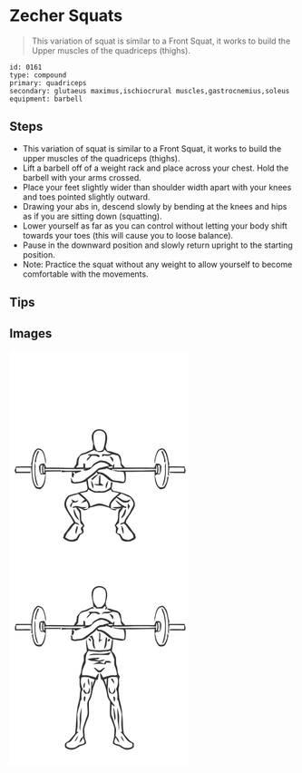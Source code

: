 # Zecher Squats
> This variation of squat is similar to a Front Squat, it works to build the Upper muscles of the quadriceps (thighs).

``` 
id: 0161 
type: compound 
primary: quadriceps 
secondary: glutaeus maximus,ischiocrural muscles,gastrocnemius,soleus 
equipment: barbell 
``` 

## Steps

 - This variation of squat is similar to a Front Squat, it works to build the upper muscles of the quadriceps (thighs).
 - Lift a barbell off of a weight rack and place across your chest. Hold the barbell with your arms crossed.
 - Place your feet slightly wider than shoulder width apart with your knees and toes pointed slightly outward.
 - Drawing your abs in, descend slowly by bending at the knees and hips as if you are sitting down (squatting).
 - Lower yourself as far as you can control without letting your body shift towards your toes (this will cause you to loose balance).
 - Pause in the downward position and slowly return upright to the starting position.
 - Note: Practice the squat without any weight to allow yourself to become comfortable with the movements.

## Tips


## Images

<svg width="316" height="275pt" viewBox="0 0 237 275" xmlns="http://www.w3.org/2000/svg"><g fill="#FFF"><path d="M0 0h237v275H0V0m110.2 109.29c-2.65 4.47-1.07 9.85.59 14.38-.3 2.52-.61 5.04-.87 7.57-4.38 1.43-8.26 4.07-12.77 5.15-3.72.9-5.35 4.66-7.77 7.22-.4 2.23-.68 4.48-.94 6.73-1.3 1.6-2.41 3.36-3.31 5.22-12.21.17-24.39-.72-36.61-.13-.75-1.89-1.61-3.73-2.53-5.54-1.56.2-3.13.28-4.66.65-1.22.73-1.63 2.26-2.43 3.38.46 3.55.4 7.35 2.57 10.4 2.01 0 4.03-.02 6.04-.08-1.08 5.7-1.31 12.35-5.71 16.64-2.47.99-6.45.73-7.61-2.16-2.91-5.42-3.61-11.72-4-17.77-.33-7.97.09-16.2 3.05-23.69.83-2.34 2.55-4.16 4.25-5.92 1.88.75 4.41.7 5.63 2.59 3.25 4.96 3.58 11.05 4.88 16.67.75-4.1-.54-8.22-1.57-12.16-.98-3.36-2.57-7.41-6.48-8.08-2.35-1.35-4.91.45-6.18 2.42-3.42 5.18-3.45 11.6-5.14 17.39.2 1.19.41 2.38.62 3.58-6.89-.09-13.77.18-20.65.1-.65 1.79-1.25 3.6-1.9 5.39.42 1.08.83 2.16 1.25 3.25 6.39-.36 12.78-.03 19.17-.19.33-.3.98-.91 1.3-1.22l-.52-.4c-6.33-.05-12.67.02-19.01.02-.08-1.76-.13-3.51-.14-5.27 6.6-.1 13.19-.19 19.79-.16 1.05 8.68.47 18.14 5.26 25.85 1.3 2.54 4.47 2.08 6.79 2.9 7.83-4.98 7.15-15.45 7.38-23.55 6.74.03 13.47-.1 20.21-.05l-.16-1.6c-7.05.16-14.1.03-21.15.13-.02-.47-.05-1.41-.07-1.88 18.21-.25 36.42.36 54.63.11-.94.64-4.79-.13-3.25 1.7 4.52 1.16 8.96-1.61 11.94-4.81 2.65-2.91 6.34-4.54 9.94-5.92 2.54-.2 5.04.62 7.41 1.46 1.64.76 3.91 1.42 3.76 3.67-4.25-.15-7.89 2.47-12.15 2.3-2.26 1.1-4.02 2.99-5.87 4.65-4.18 4.21-9.33 7.23-13.89 10.97-3.8 3.22-8.97 2.4-13.5 3.48-.53-.31-1.6-.92-2.13-1.23-.79-1.79-1.62-3.56-2.56-5.28.29 2.32.4 4.65.48 6.99 1.43.47 2.84 1.31 4.4 1.17 5.35-.47 10.89-.75 15.73-3.33.19 3.29 1.16 6.46 1.45 9.73-1 5-7.08 3-10.52 5.06-4.68 2.49-10.35 2.12-14.9 4.87-3.91 3.61-6.43 9.6-4.55 14.83 3.11 7.26 8.7 13.18 11.58 20.54-5.15 4.3-8.01 10.55-12.57 15.37a74.3 74.3 0 0 1-1.3 4.87c4.87 4.91 13.03 6.65 18.98 2.72 1.38-2.23 2.41-4.65 3.65-6.94 1.54-.94 3.8-1.31 4.4-3.27.29-1.94-.52-3.81-.95-5.66.75-.97 1.5-1.93 2.25-2.89-1.14-2.29-2.33-4.58-4.07-6.48-.56-3.85-.38-7.75-.67-11.61-.07-2.68-2.55-4.19-4.2-5.93 2.02.65 4.06 1.29 6.1 1.94 2.82 3.7 7.36.13 10.04-1.93 4.11-.97 8.11-2.69 12.39-2.76 4.56.01 8.84 1.65 13.16 2.88 2.74 2.16 6.94 5.19 10.11 2.05-2.6-.36-5.21-.6-7.81-.95-.11-2.01-.49-4.07-.09-6.06 1.71-3.45 4.72-5.95 7.54-8.44 4.01 3.08 8.38 8.09 14 6.27 2.37-.19 3.45-2.36 4.5-4.16-2.31.98-4.61 2.42-7.25 1.88-4.24.08-6.76-3.98-10.72-4.81 1.9-1.56 3.8-3.12 5.74-4.64 3.72 1.89 7.64 3.34 11.36 5.2 2.12 1.9 3.45 4.61 4.48 7.24.9 3.94-2.31 6.86-3.6 10.25-2.34 5.45-7 9.64-8.74 15.36-1.5.47-2.99.97-4.46 1.52-.17.5-.51 1.52-.68 2.03 1.53-.61 3.02-1.34 4.62-1.72 3.91 1.93 5.18 6.45 8.22 9.31 2.39 2.48 5.19 5.51 4.7 9.23-1.82 1.19-3.76 2.34-5.87 2.92-2.79.27-5.54-.69-8.05-1.8-1.36-1.88-2.37-3.98-3.48-6-1.32-.35-2.64-.68-3.95-1-.69-2.14.71-3.94 1.32-5.89-.36-1.77-1.72-3.01-3.02-4.13 1.35-1.29 2.89-2.4 3.99-3.91.42-4.01.18-8.07.64-12.07.67-3.17 3.92-4.97 4.55-8.17 1.43.29 2.86.62 4.29.97.08-.37.25-1.12.34-1.5-5.89-1.73-10-6.39-14.98-9.64 2.01 3.59 5.22 6.27 8.4 8.79-3.88 1.31-7.98.76-11.92 1.5 3.83 2.15 8.07 1.97 12.05.41-1.02.74-2.06 1.45-3.11 2.16-2.66 4.81-.52 10.48-2.5 15.48-1.11 2.01-2.37 3.95-3.49 5.97 3 2.61 1.17 6.22 1.52 9.53 1.34 1.28 3.13 1.97 4.46 3.26 1.39 2.02 1.91 4.56 3.52 6.42 4.66 2.69 10.69 2.57 15.27-.25 2.37-.76 4.16-3.21 2.41-5.5l-.24-2.09c-4.47-4.65-7.3-10.64-12.06-15.03.13-1.07.27-2.13.4-3.18 1.57-2.05 2.94-4.23 4.08-6.54 2.49-3.05 4.17-6.63 6.17-9.98 3.94-6.64-1.93-14.84-8.34-17.11-5.95-3.2-12.66-4.52-19.28-5.59-.7-1-1.4-2-2.1-2.99.49-2.68.95-5.36 1.34-8.05-.56-.03-1.69-.09-2.25-.11-.34 2.51.64 5.74-1.61 7.59-3.9 3.32-9.22 4.94-14.29 3.9-4.66.95-9.61-1.34-12.83-4.66-1.62-3.06-.87-6.82-1.96-10.09 3.62-3.78 8.67-5.9 11.8-10.19.63.93 1.25 1.86 1.86 2.81-3.13 1.57-6.13 3.47-8.55 6.02.16.51.49 1.52.65 2.03 2.9-2.98 6.48-5.24 8.86-8.71 8.36.36 12.51 10.68 21.03 10.93 4.75.09 9.86 3.33 14.14-.05.86-4.49 1.33-9.07.14-13.55 12.94.34 25.85-.43 38.78-.34-.02 8.11-.35 18.53 7.32 23.55 2.11-.84 5.06-.28 6.45-2.42 3.07-4.04 3.61-9.28 4.68-14.09-.54-.05-1.09-.08-1.63-.05-.37 4.7-1.36 9.98-4.86 13.39-2.24.37-5.31 1.39-6.83-.96-2.98-3.92-3.45-9-4.65-13.62.46-.63.94-1.25 1.44-1.86 1.91-.22 4.63.35 5.66-1.84 1.18-2.7.97-5.77 1.45-8.65-.63-1.07-1.22-2.17-1.98-3.16-1.6-.69-3.41-.6-5.1-.87-.93 1.8-1.78 3.65-2.53 5.54-12.89-.33-25.78-.18-38.67-.13-1.39-1.68-2.81-3.35-4.34-4.9-.79-4.74-.05-11.06-5.23-13.53-4.64-1.21-9.01-3.5-13.85-3.76-1.27-2.17-2.84-4.65-1.8-7.25 1.39-4.68 2.38-9.69.92-14.5-1.97-7.91-14.45-8.99-18.31-2.07m84.75 25.47c-1.93 4.99-3.71 10.46-2.95 15.86 1.28-5.61 1.63-11.68 4.84-16.64 1.21-1.93 3.78-1.88 5.69-2.64 1.92 1.95 3.72 4.1 4.57 6.76 3.01 8.47 3.22 17.68 2.4 26.55.5.7 1 1.4 1.52 2.09-.42-3.82-.18-7.68.46-11.47 6.59-.03 13.18.07 19.77.16-.01 1.75-.06 3.51-.14 5.26-6.75.12-13.52-.31-20.26.23.51.33 1.51.99 2.02 1.32 6.47.29 12.97-.15 19.44.26 1.27-2.9.2-5.89-.84-8.66-6.91.1-13.81-.18-20.71-.09.2-1.19.4-2.38.61-3.57-1.61-5.59-1.72-11.69-4.76-16.8-.93-1.72-2.52-3.05-4.41-3.55-3.04.42-6.17 1.84-7.25 4.93m-157.8-.81c-1.92 4.61-3.2 9.46-3.77 14.42.44-.09 1.33-.26 1.78-.35-.31-5.22 2-10.07 4.21-14.64-.55.14-1.67.43-2.22.57m163.5-.58c2.17 4.58 4.47 9.4 4.2 14.61l1.76.4c-.55-4.96-1.83-9.81-3.75-14.42-.55-.15-1.66-.44-2.21-.59M33.01 149.04c.29 9.44-.61 19.23 2.76 28.27.51 1.19 1.48 2.09 2.29 3.08-2.14-6.95-4.13-14.06-3.87-21.41-.3-3.32 1.02-7.07-1.18-9.94m172.8 9.95c.25 7.35-1.72 14.46-3.87 21.4 2.92-2.6 3.41-6.64 4.12-10.26 1.29-6.96.61-14.07.94-21.11-2.2 2.89-.9 6.65-1.19 9.97m-136.84 2.37c4.57-.75 9.21-.54 13.82-.53-.15 1.92-.31 3.85-.48 5.78.55.8 1.11 1.59 1.67 2.39.57-1.76 1.12-3.51 1.66-5.28l-2.18-2.33c.77-.07 2.31-.22 3.08-.29l-.04 1.95c2.81-1.07 5.68-1.94 8.51-2.94l-.24-.88c-8.64-.26-17.42.96-25.98-.49.07.87.13 1.74.18 2.62m49.08 16c-2.13-.05-4.26-.2-6.39-.13 3.79 2.62 8.65 1.58 12.96 1.58-1.44-1.12-2.95-2.14-4.48-3.13.06-3.74.85-7.63-.68-11.21-1.42 4.12-1.11 8.6-1.41 12.89m-10.44-4.82c.95 3.49 1.15 7.32 3.05 10.47 1.24-3.91-.36-7.65-3.05-10.47m20.02 10.45c1.98-3.02 2.08-6.81 3.03-10.23-2.68 2.77-4.15 6.37-3.03 10.23m29.13 19.48c-.43 2.69-.46 5.42.15 8.09.83-1.34 1.64-2.68 2.44-4.03-.84-1.37-1.68-2.74-2.59-4.06m-4.13 8.87c-1.04 2.38-1.64 4.99-3.2 7.12-.58 1.14-2.02 2.18-1.35 3.64 4.34-2.08 5.86-7.21 6.22-11.66-.42.23-1.25.68-1.67.9m-4.71 20.88c.37 3.85 1.08 7.76 2.87 11.23.38-3.8.41-8.63-2.87-11.23z"/><path d="M111.76 110.17c3.01-5.12 11.26-5.24 14.3-.08 1.98 6.92-.28 14.03-1.97 20.76-1.66 2.86-5.24 2.59-8.08 2.53-2.41-2.72-2.94-6.33-4.21-9.6-.5-4.49-1.35-9.2-.04-13.61z"/><path d="M103.92 135.94c2.64-1.65 5.6-2.61 8.49-3.68 3.26 2.74 7.62 3.16 11.55 1.75.65-.94 1.3-1.87 1.95-2.8 2.03 3.07 5.51 4.33 8.67 5.88-3.95.91-8 .73-12 .31.06 1.24.1 2.49.13 3.73.73-.57 1.45-1.15 2.18-1.72 3.64.66 7.59.66 10.59-1.83 2.79.29 5.52.96 8.19 1.81 1.46 3.4 3.45 6.77 3.28 10.59-.34 2.16 1.22 3.71 2.34 5.33-3.58-.01-7.16 0-10.74.08.05-1.79.1-3.57 0-5.35-.55.74-1.66 2.22-2.22 2.96-4.42-4.5-10.76-7.85-17.2-6.92-3.84 2.13-8.85 3.62-10.32 8.25-2.74 1.11-5.67 1.49-8.61 1.28-.03-1.7-.04-3.38-.03-5.07-.6-.26-1.78-.79-2.37-1.05-.05 1.88-.08 3.77-.11 5.65-3.22.05-6.45-.02-9.67.16 1.01-1.25 2.02-2.49 3.06-3.71-.02-3.82 0-8.03 2.31-11.26 2.79-2.89 7.23-2.44 10.53-4.39m-.2 1.6l.91 1.99 1.32-1.09c0 1.1 0 2.21.01 3.31l-.52-.92c-.95.99-1.91 1.98-2.87 2.97-.07.67-.2 2-.27 2.67 2.11-2.21 4.36-4.3 6.24-6.71 3.34-.54 6.66-.27 9.48 1.73.44-.42 1.32-1.26 1.77-1.68-1.53-.82-2.91-2.28-4.76-2.19-3.77.1-7.54.13-11.31-.08m28.23 2.79c1.94 2.47 3.45 5.21 5.1 7.87-.02-1.84 1.01-4.18-.66-5.58-1.18-1.23-2.94-1.61-4.44-2.29zM41.04 152.18l2.77-.2c-1.11 3.78-1.18 7.85.19 11.57l-3.03-1.26c0-3.37.01-6.74.07-10.11zM196.19 151.98c.69.05 2.08.16 2.78.22.05 3.36.04 6.73.1 10.09-1.02.42-2.05.84-3.07 1.26 1.36-3.73 1.3-7.8.19-11.57zM45.05 162.25c-.56-3.42-1.2-7.16.69-10.31.3 3.36.18 6.75.68 10.09l-1.37.22z"/><path d="M194.04 151.91c2.25 3.04 1.42 6.92.91 10.36l-1.34-.25c.25-1.18.24-2.36-.02-3.52-15.51 1.24-31.12.56-46.67.78-3.74.11-7.43-.72-11.17-.8 4.68 2.33 10.09 1.99 15.15 2.75 1.22 4.15 2.37 8.7.38 12.82-4.14-.46-8.21-1.39-12.36-1.72-3.14-.23-5.24-2.83-7.49-4.71-3.82-3-7.96-6.59-13.18-6.14-.68-.48-1.36-.96-2.03-1.45 3.39-3.31 8.38-1.46 12.21-3.81 2.39 1.13 4.85 2.1 7.38 2.87l-.33-1.72c19.58.03 39.16-1.08 58.73-.18-.04-1.32-.12-3.96-.17-5.28zM130.19 154.39c2.23-.25 4.46-.49 6.68-.82l-.34 1.67c-1.53.18-3.06.39-4.58.61-.44-.37-1.32-1.1-1.76-1.46zM102.87 187.09c.46-.97.93-1.94 1.4-2.91 3.29 2.03 6.8 4.2 10.79 4.27 2.97-.01 5.95.07 8.93-.03 3.7-.36 7-2.3 10.12-4.21.32.71.96 2.12 1.28 2.82 3.25.58 6.49 1.21 9.68 2.09-5.42 4.99-13.02 9.5-13.63 17.62-4-1.76-8.11-3.53-12.49-3.97-4.17.61-8.11 2.26-11.97 3.89-.96-8-8.23-12.54-13.63-17.58 3.13-.87 6.32-1.47 9.52-1.99z"/><path d="M78.99 194.06c3.77-1.95 8.07-2.54 12.07-3.93 3.02 2.32 5.66 5.08 8.7 7.38-1.85 1.51-3.64 3.12-5.19 4.95 2.45-.92 4.82-2.03 7.32-2.82 2.04 2.93 3.25 6.45 1.82 9.94-2.25.25-4.51.43-6.78.49 1.84-.84 3.73-1.57 5.52-2.51-3.43-.15-6.95.41-10.27-.77-3.05-.86-7.28-1.37-9.2 1.81 1.72-.17 3.43-.4 5.14-.61 1.04 3.02 4.27 4.87 4.64 8.18.29 3.79.18 7.62.88 11.38.29 2.18 2.63 3.07 4.02 4.47-1.18 1.02-2.73 1.84-3.16 3.47-.66 1.58.92 2.83 1.53 4.11-.19.77-.37 1.53-.56 2.3-1.16.35-2.3.76-3.41 1.23-2.17 2.25-2.62 6.39-6.26 6.88-4.21 2.15-8.55.02-11.96-2.55 1.14-3.15 2.45-6.32 5.03-8.58 3.12-2.74 4.38-7.16 8.01-9.32 2.03-.12 3.81 1.19 5.73 1.7-1.35-1.91-3.22-3.33-5.54-3.78-3.47-7.74-9.95-13.97-11.95-22.37-.79-4.05 1.14-8.16 3.87-11.05m2.62 3.22c.58 1.16 1.17 2.32 1.77 3.48-1.17 1.38-2.57 2.65-3.25 4.37.31 1.12.8 2.18 1.26 3.25.55-2.33 1.13-4.66 2.22-6.8 2.85.05 6.48-.12 7.75-3.2-1.43.43-2.83.95-4.21 1.51-1.89-.78-3.73-1.66-5.54-2.61m3.61 12.63c-1.26 5.91 2.19 12 7.19 15.07-1.47-3.24-3.72-6.08-5.02-9.39-.69-1.91-1.16-3.91-2.17-5.68m3.84 22.75c-.96 3.44-3.05 7.38-1.05 10.8.83-3.33 1.99-6.6 2.46-10-.35-.2-1.06-.6-1.41-.8z"/></g><g fill="#333"><path d="M110.2 109.29c3.86-6.92 16.34-5.84 18.31 2.07 1.46 4.81.47 9.82-.92 14.5-1.04 2.6.53 5.08 1.8 7.25 4.84.26 9.21 2.55 13.85 3.76 5.18 2.47 4.44 8.79 5.23 13.53 1.53 1.55 2.95 3.22 4.34 4.9 12.89-.05 25.78-.2 38.67.13.75-1.89 1.6-3.74 2.53-5.54 1.69.27 3.5.18 5.1.87.76.99 1.35 2.09 1.98 3.16-.48 2.88-.27 5.95-1.45 8.65-1.03 2.19-3.75 1.62-5.66 1.84-.5.61-.98 1.23-1.44 1.86 1.2 4.62 1.67 9.7 4.65 13.62 1.52 2.35 4.59 1.33 6.83.96 3.5-3.41 4.49-8.69 4.86-13.39.54-.03 1.09 0 1.63.05-1.07 4.81-1.61 10.05-4.68 14.09-1.39 2.14-4.34 1.58-6.45 2.42-7.67-5.02-7.34-15.44-7.32-23.55-12.93-.09-25.84.68-38.78.34 1.19 4.48.72 9.06-.14 13.55-4.28 3.38-9.39.14-14.14.05-8.52-.25-12.67-10.57-21.03-10.93-2.38 3.47-5.96 5.73-8.86 8.71-.16-.51-.49-1.52-.65-2.03 2.42-2.55 5.42-4.45 8.55-6.02-.61-.95-1.23-1.88-1.86-2.81-3.13 4.29-8.18 6.41-11.8 10.19 1.09 3.27.34 7.03 1.96 10.09 3.22 3.32 8.17 5.61 12.83 4.66 5.07 1.04 10.39-.58 14.29-3.9 2.25-1.85 1.27-5.08 1.61-7.59.56.02 1.69.08 2.25.11-.39 2.69-.85 5.37-1.34 8.05.7.99 1.4 1.99 2.1 2.99 6.62 1.07 13.33 2.39 19.28 5.59 6.41 2.27 12.28 10.47 8.34 17.11-2 3.35-3.68 6.93-6.17 9.98a39.513 39.513 0 0 1-4.08 6.54c-.13 1.05-.27 2.11-.4 3.18 4.76 4.39 7.59 10.38 12.06 15.03l.24 2.09c1.75 2.29-.04 4.74-2.41 5.5-4.58 2.82-10.61 2.94-15.27.25-1.61-1.86-2.13-4.4-3.52-6.42-1.33-1.29-3.12-1.98-4.46-3.26-.35-3.31 1.48-6.92-1.52-9.53 1.12-2.02 2.38-3.96 3.49-5.97 1.98-5-.16-10.67 2.5-15.48 1.05-.71 2.09-1.42 3.11-2.16-3.98 1.56-8.22 1.74-12.05-.41 3.94-.74 8.04-.19 11.92-1.5-3.18-2.52-6.39-5.2-8.4-8.79 4.98 3.25 9.09 7.91 14.98 9.64-.09.38-.26 1.13-.34 1.5-1.43-.35-2.86-.68-4.29-.97-.63 3.2-3.88 5-4.55 8.17-.46 4-.22 8.06-.64 12.07-1.1 1.51-2.64 2.62-3.99 3.91 1.3 1.12 2.66 2.36 3.02 4.13-.61 1.95-2.01 3.75-1.32 5.89 1.31.32 2.63.65 3.95 1 1.11 2.02 2.12 4.12 3.48 6 2.51 1.11 5.26 2.07 8.05 1.8 2.11-.58 4.05-1.73 5.87-2.92.49-3.72-2.31-6.75-4.7-9.23-3.04-2.86-4.31-7.38-8.22-9.31-1.6.38-3.09 1.11-4.62 1.72.17-.51.51-1.53.68-2.03 1.47-.55 2.96-1.05 4.46-1.52 1.74-5.72 6.4-9.91 8.74-15.36 1.29-3.39 4.5-6.31 3.6-10.25-1.03-2.63-2.36-5.34-4.48-7.24-3.72-1.86-7.64-3.31-11.36-5.2-1.94 1.52-3.84 3.08-5.74 4.64 3.96.83 6.48 4.89 10.72 4.81 2.64.54 4.94-.9 7.25-1.88-1.05 1.8-2.13 3.97-4.5 4.16-5.62 1.82-9.99-3.19-14-6.27-2.82 2.49-5.83 4.99-7.54 8.44-.4 1.99-.02 4.05.09 6.06 2.6.35 5.21.59 7.81.95-3.17 3.14-7.37.11-10.11-2.05-4.32-1.23-8.6-2.87-13.16-2.88-4.28.07-8.28 1.79-12.39 2.76-2.68 2.06-7.22 5.63-10.04 1.93-2.04-.65-4.08-1.29-6.1-1.94 1.65 1.74 4.13 3.25 4.2 5.93.29 3.86.11 7.76.67 11.61 1.74 1.9 2.93 4.19 4.07 6.48-.75.96-1.5 1.92-2.25 2.89.43 1.85 1.24 3.72.95 5.66-.6 1.96-2.86 2.33-4.4 3.27-1.24 2.29-2.27 4.71-3.65 6.94-5.95 3.93-14.11 2.19-18.98-2.72a74.3 74.3 0 0 0 1.3-4.87c4.56-4.82 7.42-11.07 12.57-15.37-2.88-7.36-8.47-13.28-11.58-20.54-1.88-5.23.64-11.22 4.55-14.83 4.55-2.75 10.22-2.38 14.9-4.87 3.44-2.06 9.52-.06 10.52-5.06-.29-3.27-1.26-6.44-1.45-9.73-4.84 2.58-10.38 2.86-15.73 3.33-1.56.14-2.97-.7-4.4-1.17-.08-2.34-.19-4.67-.48-6.99.94 1.72 1.77 3.49 2.56 5.28.53.31 1.6.92 2.13 1.23 4.53-1.08 9.7-.26 13.5-3.48 4.56-3.74 9.71-6.76 13.89-10.97 1.85-1.66 3.61-3.55 5.87-4.65 4.26.17 7.9-2.45 12.15-2.3.15-2.25-2.12-2.91-3.76-3.67-2.37-.84-4.87-1.66-7.41-1.46-3.6 1.38-7.29 3.01-9.94 5.92-2.98 3.2-7.42 5.97-11.94 4.81-1.54-1.83 2.31-1.06 3.25-1.7-18.21.25-36.42-.36-54.63-.11.02.47.05 1.41.07 1.88 7.05-.1 14.1.03 21.15-.13l.16 1.6c-6.74-.05-13.47.08-20.21.05-.23 8.1.45 18.57-7.38 23.55-2.32-.82-5.49-.36-6.79-2.9-4.79-7.71-4.21-17.17-5.26-25.85-6.6-.03-13.19.06-19.79.16.01 1.76.06 3.51.14 5.27 6.34 0 12.68-.07 19.01-.02l.52.4c-.32.31-.97.92-1.3 1.22-6.39.16-12.78-.17-19.17.19-.42-1.09-.83-2.17-1.25-3.25.65-1.79 1.25-3.6 1.9-5.39 6.88.08 13.76-.19 20.65-.1-.21-1.2-.42-2.39-.62-3.58 1.69-5.79 1.72-12.21 5.14-17.39 1.27-1.97 3.83-3.77 6.18-2.42 3.91.67 5.5 4.72 6.48 8.08 1.03 3.94 2.32 8.06 1.57 12.16-1.3-5.62-1.63-11.71-4.88-16.67-1.22-1.89-3.75-1.84-5.63-2.59-1.7 1.76-3.42 3.58-4.25 5.92-2.96 7.49-3.38 15.72-3.05 23.69.39 6.05 1.09 12.35 4 17.77 1.16 2.89 5.14 3.15 7.61 2.16 4.4-4.29 4.63-10.94 5.71-16.64-2.01.06-4.03.08-6.04.08-2.17-3.05-2.11-6.85-2.57-10.4.8-1.12 1.21-2.65 2.43-3.38 1.53-.37 3.1-.45 4.66-.65.92 1.81 1.78 3.65 2.53 5.54 12.22-.59 24.4.3 36.61.13.9-1.86 2.01-3.62 3.31-5.22.26-2.25.54-4.5.94-6.73 2.42-2.56 4.05-6.32 7.77-7.22 4.51-1.08 8.39-3.72 12.77-5.15.26-2.53.57-5.05.87-7.57-1.66-4.53-3.24-9.91-.59-14.38m1.56.88c-1.31 4.41-.46 9.12.04 13.61 1.27 3.27 1.8 6.88 4.21 9.6 2.84.06 6.42.33 8.08-2.53 1.69-6.73 3.95-13.84 1.97-20.76-3.04-5.16-11.29-5.04-14.3.08m-7.84 25.77c-3.3 1.95-7.74 1.5-10.53 4.39-2.31 3.23-2.33 7.44-2.31 11.26-1.04 1.22-2.05 2.46-3.06 3.71 3.22-.18 6.45-.11 9.67-.16.03-1.88.06-3.77.11-5.65.59.26 1.77.79 2.37 1.05-.01 1.69 0 3.37.03 5.07 2.94.21 5.87-.17 8.61-1.28 1.47-4.63 6.48-6.12 10.32-8.25 6.44-.93 12.78 2.42 17.2 6.92.56-.74 1.67-2.22 2.22-2.96.1 1.78.05 3.56 0 5.35 3.58-.08 7.16-.09 10.74-.08-1.12-1.62-2.68-3.17-2.34-5.33.17-3.82-1.82-7.19-3.28-10.59-2.67-.85-5.4-1.52-8.19-1.81-3 2.49-6.95 2.49-10.59 1.83-.73.57-1.45 1.15-2.18 1.72-.03-1.24-.07-2.49-.13-3.73 4 .42 8.05.6 12-.31-3.16-1.55-6.64-2.81-8.67-5.88-.65.93-1.3 1.86-1.95 2.8-3.93 1.41-8.29.99-11.55-1.75-2.89 1.07-5.85 2.03-8.49 3.68m-62.88 16.24c-.06 3.37-.07 6.74-.07 10.11l3.03 1.26c-1.37-3.72-1.3-7.79-.19-11.57l-2.77.2m155.15-.2c1.11 3.77 1.17 7.84-.19 11.57 1.02-.42 2.05-.84 3.07-1.26-.06-3.36-.05-6.73-.1-10.09-.7-.06-2.09-.17-2.78-.22M45.05 162.25l1.37-.22c-.5-3.34-.38-6.73-.68-10.09-1.89 3.15-1.25 6.89-.69 10.31m148.99-10.34c.05 1.32.13 3.96.17 5.28-19.57-.9-39.15.21-58.73.18l.33 1.72c-2.53-.77-4.99-1.74-7.38-2.87-3.83 2.35-8.82.5-12.21 3.81.67.49 1.35.97 2.03 1.45 5.22-.45 9.36 3.14 13.18 6.14 2.25 1.88 4.35 4.48 7.49 4.71 4.15.33 8.22 1.26 12.36 1.72 1.99-4.12.84-8.67-.38-12.82-5.06-.76-10.47-.42-15.15-2.75 3.74.08 7.43.91 11.17.8 15.55-.22 31.16.46 46.67-.78.26 1.16.27 2.34.02 3.52l1.34.25c.51-3.44 1.34-7.32-.91-10.36m-63.85 2.48c.44.36 1.32 1.09 1.76 1.46 1.52-.22 3.05-.43 4.58-.61l.34-1.67c-2.22.33-4.45.57-6.68.82m-27.32 32.7c-3.2.52-6.39 1.12-9.52 1.99 5.4 5.04 12.67 9.58 13.63 17.58 3.86-1.63 7.8-3.28 11.97-3.89 4.38.44 8.49 2.21 12.49 3.97.61-8.12 8.21-12.63 13.63-17.62-3.19-.88-6.43-1.51-9.68-2.09-.32-.7-.96-2.11-1.28-2.82-3.12 1.91-6.42 3.85-10.12 4.21-2.98.1-5.96.02-8.93.03-3.99-.07-7.5-2.24-10.79-4.27-.47.97-.94 1.94-1.4 2.91m-23.88 6.97c-2.73 2.89-4.66 7-3.87 11.05 2 8.4 8.48 14.63 11.95 22.37 2.32.45 4.19 1.87 5.54 3.78-1.92-.51-3.7-1.82-5.73-1.7-3.63 2.16-4.89 6.58-8.01 9.32-2.58 2.26-3.89 5.43-5.03 8.58 3.41 2.57 7.75 4.7 11.96 2.55 3.64-.49 4.09-4.63 6.26-6.88 1.11-.47 2.25-.88 3.41-1.23.19-.77.37-1.53.56-2.3-.61-1.28-2.19-2.53-1.53-4.11.43-1.63 1.98-2.45 3.16-3.47-1.39-1.4-3.73-2.29-4.02-4.47-.7-3.76-.59-7.59-.88-11.38-.37-3.31-3.6-5.16-4.64-8.18-1.71.21-3.42.44-5.14.61 1.92-3.18 6.15-2.67 9.2-1.81 3.32 1.18 6.84.62 10.27.77-1.79.94-3.68 1.67-5.52 2.51 2.27-.06 4.53-.24 6.78-.49 1.43-3.49.22-7.01-1.82-9.94-2.5.79-4.87 1.9-7.32 2.82 1.55-1.83 3.34-3.44 5.19-4.95-3.04-2.3-5.68-5.06-8.7-7.38-4 1.39-8.3 1.98-12.07 3.93z"/><path d="M194.95 134.76c1.08-3.09 4.21-4.51 7.25-4.93 1.89.5 3.48 1.83 4.41 3.55 3.04 5.11 3.15 11.21 4.76 16.8-.21 1.19-.41 2.38-.61 3.57 6.9-.09 13.8.19 20.71.09 1.04 2.77 2.11 5.76.84 8.66-6.47-.41-12.97.03-19.44-.26-.51-.33-1.51-.99-2.02-1.32 6.74-.54 13.51-.11 20.26-.23.08-1.75.13-3.51.14-5.26-6.59-.09-13.18-.19-19.77-.16-.64 3.79-.88 7.65-.46 11.47-.52-.69-1.02-1.39-1.52-2.09.82-8.87.61-18.08-2.4-26.55-.85-2.66-2.65-4.81-4.57-6.76-1.91.76-4.48.71-5.69 2.64-3.21 4.96-3.56 11.03-4.84 16.64-.76-5.4 1.02-10.87 2.95-15.86zM37.15 133.95c.55-.14 1.67-.43 2.22-.57-2.21 4.57-4.52 9.42-4.21 14.64-.45.09-1.34.26-1.78.35.57-4.96 1.85-9.81 3.77-14.42z"/><path d="M200.65 133.37c.55.15 1.66.44 2.21.59 1.92 4.61 3.2 9.46 3.75 14.42l-1.76-.4c.27-5.21-2.03-10.03-4.2-14.61zM103.72 137.54c3.77.21 7.54.18 11.31.08 1.85-.09 3.23 1.37 4.76 2.19-.45.42-1.33 1.26-1.77 1.68-2.82-2-6.14-2.27-9.48-1.73-1.88 2.41-4.13 4.5-6.24 6.71.07-.67.2-2 .27-2.67.96-.99 1.92-1.98 2.87-2.97l.52.92c-.01-1.1-.01-2.21-.01-3.31l-1.32 1.09-.91-1.99zM131.95 140.33c1.5.68 3.26 1.06 4.44 2.29 1.67 1.4.64 3.74.66 5.58-1.65-2.66-3.16-5.4-5.1-7.87zM33.01 149.04c2.2 2.87.88 6.62 1.18 9.94-.26 7.35 1.73 14.46 3.87 21.41-.81-.99-1.78-1.89-2.29-3.08-3.37-9.04-2.47-18.83-2.76-28.27zM205.81 158.99c.29-3.32-1.01-7.08 1.19-9.97-.33 7.04.35 14.15-.94 21.11-.71 3.62-1.2 7.66-4.12 10.26 2.15-6.94 4.12-14.05 3.87-21.4zM68.97 161.36c-.05-.88-.11-1.75-.18-2.62 8.56 1.45 17.34.23 25.98.49l.24.88c-2.83 1-5.7 1.87-8.51 2.94l.04-1.95c-.77.07-2.31.22-3.08.29l2.18 2.33c-.54 1.77-1.09 3.52-1.66 5.28-.56-.8-1.12-1.59-1.67-2.39.17-1.93.33-3.86.48-5.78-4.61-.01-9.25-.22-13.82.53zM118.05 177.36c.3-4.29-.01-8.77 1.41-12.89 1.53 3.58.74 7.47.68 11.21 1.53.99 3.04 2.01 4.48 3.13-4.31 0-9.17 1.04-12.96-1.58 2.13-.07 4.26.08 6.39.13zM107.61 172.54c2.69 2.82 4.29 6.56 3.05 10.47-1.9-3.15-2.1-6.98-3.05-10.47zM127.63 182.99c-1.12-3.86.35-7.46 3.03-10.23-.95 3.42-1.05 7.21-3.03 10.23zM81.61 197.28c1.81.95 3.65 1.83 5.54 2.61 1.38-.56 2.78-1.08 4.21-1.51-1.27 3.08-4.9 3.25-7.75 3.2-1.09 2.14-1.67 4.47-2.22 6.8-.46-1.07-.95-2.13-1.26-3.25.68-1.72 2.08-2.99 3.25-4.37-.6-1.16-1.19-2.32-1.77-3.48zM156.76 202.47c.91 1.32 1.75 2.69 2.59 4.06-.8 1.35-1.61 2.69-2.44 4.03-.61-2.67-.58-5.4-.15-8.09zM85.22 209.91c1.01 1.77 1.48 3.77 2.17 5.68 1.3 3.31 3.55 6.15 5.02 9.39-5-3.07-8.45-9.16-7.19-15.07zM152.63 211.34c.42-.22 1.25-.67 1.67-.9-.36 4.45-1.88 9.58-6.22 11.66-.67-1.46.77-2.5 1.35-3.64 1.56-2.13 2.16-4.74 3.2-7.12zM89.06 232.66c.35.2 1.06.6 1.41.8-.47 3.4-1.63 6.67-2.46 10-2-3.42.09-7.36 1.05-10.8zM147.92 232.22c3.28 2.6 3.25 7.43 2.87 11.23-1.79-3.47-2.5-7.38-2.87-11.23z"/></g></svg>
<svg width="316" height="275pt" viewBox="0 0 237 275" xmlns="http://www.w3.org/2000/svg"><g fill="#FFF"><path d="M0 0h237v275H0V0m109.57 42.55c-2.7 7.27 1.47 14.39 1.34 21.69-4.75.72-8.53 3.98-13.19 4.97-4.01.75-5.8 4.67-8.31 7.39-.42 2.25-.7 4.53-.95 6.81-1.38 1.53-2.46 3.29-3.26 5.19-12.25.08-24.48-.67-36.74-.18-.7-1.87-1.53-3.69-2.46-5.45-2.29.34-5.66-.23-6.38 2.71-.95 3.78-.46 8.26 1.91 11.47 2.19.14 4.63-.04 6.1 1.91-1.4 4.65-1.77 9.85-4.8 13.83-1.64 2.35-5.2 1.63-7.36.57-3.21-3.92-4.29-9.22-4.5-14.17-.47.69-.93 1.39-1.38 2.09 1.26 5 1.81 10.71 5.74 14.46 2.54.58 5.87 1.81 7.78-.69 4.88-6.06 5.11-14.29 4.84-21.71 6.66.06 13.33-.08 20-.04l-.04-1.57c-7.2.09-14.41.17-21.61-.01.75-2.59 3.7-1.64 5.71-1.86 16.42.09 32.84.28 49.26.32-1.8.38-3.48 1.03-5.06 1.94 4.61.47 9.58-.64 12.84-4.13 4.22-4.39 10.62-8.76 16.87-6.04 2.08.84 5.39 1.44 5.34 4.28-2.96-.16-5.64.95-8.34 1.91-5.7-.65-8.85 4.81-12.82 7.86-3.8 2.87-7.63 5.72-11.45 8.57-3.68 2.82-8.52 1.9-12.76 3.03-.94-.51-1.88-1.01-2.81-1.52l.16-3.26c-.85-.43-1.69-.88-2.52-1.34 1.27 1.93.65 4.33.86 6.5 1.69.7 3.44 1.6 5.34 1.19 4.31-.58 8.82-.57 12.87-2.37 2.94-1.17 4.82-3.88 7.36-5.65 2.87-2.01 5.79-4.04 7.94-6.86.56.68 1.12 1.36 1.68 2.05 8.06-.45 12.27 8.07 19.3 10.48-1.58 4.21-.77 9.01-2.95 13.12-4.49 1.9-9.45 1.09-14.16 1.83-4.82-.72-9.86.02-14.45-1.89-1.88-4.27-1.85-9.01-3.06-13.46-.46 4.88.11 9.75.81 14.58.54 3.35-3.83 4.8-3.95 8.02-.13 1.98.15 3.96.03 5.95-1.61 4.87-3.42 9.79-3.57 14.98-.08 2.49-1.96 4.38-2.55 6.71 1.29 4.85-.31 9.98 1.29 14.78.95 2.78-.57 5.59-.49 8.41.14 5.8-2.05 11.28-3.11 16.92-1.96 11.61-1.37 23.48-3.15 35.12-2.81 3.04-5.17 6.5-8.21 9.31-1.87 1.76-5.68 2.42-5.19 5.7-.99 3.64 3.01 4.99 5.69 5.81 4.96 1.26 9.74-1.38 13.57-4.27 2.91-1.14 6.19-1.49 8.61-3.68.43-3.85-2.71-7.04-1.77-10.83-.49-4.26-1.13-8.79.66-12.83 1.45-4.47 3.41-8.76 4.92-13.19.35-6.22-.29-12.47.02-18.71 3.9-4.88 3.95-11.29 5.38-17.1 1.18-3.77 2.62-7.45 4-11.14.81-.25 1.63-.5 2.45-.74.36-2.85 1.14-5.64 1.24-8.52-1.8 1.65-2.89 3.85-4.08 5.94-4.56-1.34-9.05-3.6-13.94-3.01-1.3-.26-3.42.77-4.15-.72-.31-5.64 2.49-10.82 4.75-15.83-.02-5.55-.11-11.62 3.89-16.01 4.69 1.21 9.6.93 14.37 1.71 4.71-.83 9.58-.46 14.22-1.69 2.56 3.2 3.91 7.13 5.41 10.89.14 3.23-.61 6.65.75 9.72 1.6 3.57 2.61 7.42 2.88 11.33-1.59 1.04-3.53.53-5.3.58-4.56-.38-8.72 1.79-12.98 3.04-1.29-2.12-2.46-4.36-4.19-6.17-.01 2.88.92 5.63 1.37 8.45.81.6 2.08.78 2.51 1.83 2.93 6.05 4.7 12.64 5.52 19.31.4 3.01 2.09 5.62 3.75 8.09.36 6.58-.5 13.21.15 19.77 1.92 4.59 3.88 9.17 5.34 13.93 1.05 3.63.19 7.42.15 11.11.29 3.74-1.9 7.06-1.77 10.8 2.24 2.05 5.23 2.6 8.04 3.45 2.07 1.25 3.97 2.8 6.27 3.66 3.99 1.98 9.01 1.31 12.5-1.4 1.76-1.63.54-4.3.54-6.37-5.64-2.35-9.21-7.58-12.73-12.29-1.87-8.23-1.1-16.74-2.21-25.06-.1-7.81-2.54-15.26-4.13-22.81.16-4.69-1.62-9.41-.3-14.02 1.07-4.34-1.22-9.16 1.24-13.19-1.02-2.19-2.78-4.18-2.88-6.68-.13-2.73-.44-5.47-1.38-8.05-1.56-4.24.36-9.05-1.91-13.1-.92-2.46-2.76-4.36-4.56-6.19.82-5.22 1.93-10.45 1.41-15.77 5.5-.23 11.5 4.03 16.47.24.84-4.49 1.27-9.04.13-13.53 12.94.36 25.85-.38 38.79-.31-.29 7.35-.06 15.49 4.69 21.56 1.88 2.67 5.34 1.44 7.95.81 3.43-3.37 4.41-8.33 5.3-12.86.7-1.42-.39-2.65-.9-3.88-.35 5.01-1.29 10.39-4.56 14.36-2.15 1.1-5.75 1.8-7.39-.56-2.97-3.92-3.41-9-4.69-13.59.5-.64 1.01-1.27 1.53-1.9 2.18.02 5.14.13 5.96-2.45.6-3.21 1.65-6.89.07-9.98-1.01-2.34-4.02-1.53-6.02-2-.93 1.77-1.78 3.59-2.49 5.46-12.91-.26-25.83-.17-38.75-.1-1.37-1.69-2.77-3.36-4.31-4.9-.43-3.16-.66-6.38-1.41-9.49-1.24-2.89-4.21-4.69-7.25-5.11-3.7-.56-7.38-3.97-11.12-1.75 1.95 1 3.93 1.96 5.86 3.02-3.13.75-6.35.51-9.51.82-1.33.66-2.21 1.93-3.23 2.96 1.11-.44 2.21-.9 3.3-1.38 2.93.3 6.01.62 8.69-.88 3.15-1.95 6.73-.1 9.9.81 1.43 3.4 3.52 6.74 3.35 10.56-.39 2.16 1.16 3.73 2.29 5.34-3.66 0-7.31.01-10.97.09.22-1.69.41-3.39.58-5.08-.95.84-1.88 1.7-2.79 2.57-4.34-4.51-10.7-7.72-17.04-6.8-3.76 2.16-8.83 3.53-10.21 8.18-2.74 1.19-5.72 1.56-8.69 1.35-.03-1.69-.05-3.38-.06-5.07-.58-.27-1.74-.79-2.33-1.05-.06 1.89-.1 3.79-.13 5.68-3.09.04-6.19-.02-9.28-.02.83-1.22 1.68-2.42 2.56-3.6.05-3.81.11-7.98 2.38-11.22 2.97-3.13 7.84-2.41 11.23-4.81 2.27-1.49 4.91-2.65 7.67-1.9-.43-.53-1.29-1.59-1.72-2.11 1.88-.67 3.23.48 4.4 1.8 2.8-.13 5.61.19 8.4-.1 1.05-.87 1.89-1.96 2.8-2.97l1.95 1.91-1.89 1.45c.27.27.79.83 1.05 1.1.86-.67 1.73-1.33 2.61-1.97-2.87-2.22-3.12-6.39-1.93-9.58 1.81-5.18 2.04-11.44-1.08-16.17-4.66-5.09-14.64-4.26-17.27 2.55M30.2 75.94c-.51 3.6-2.01 7.17-1.08 10.84-6.84-.15-13.69.19-20.53.05-1.1 2.76-2.16 5.77-.86 8.66 7.12-.48 14.27.19 21.38-.46-.85-.9-1.87-1.35-3.06-1.34-5.73-.1-11.47.08-17.2 0-.07-1.76-.12-3.51-.12-5.27 6.58-.11 13.16-.16 19.75-.19.65 3.57 1.12 7.25.3 10.84.46.05 1.37.17 1.83.22-.33-4.74-1.19-9.5-.46-14.25.81-7.25 1.51-15.56 7.36-20.71 1.9.75 4.45.71 5.66 2.64 3.2 4.92 3.6 10.95 4.78 16.54.75-2.77-.1-5.61-.58-8.35-.77-3.16-1.52-6.45-3.37-9.18-1.36-2.18-4.16-2.43-6.31-3.42-5.08 2.45-6.49 8.33-7.49 13.38m166.7-11.02c-2.48 2.61-3.25 6.3-4.14 9.67-.56 2.93-1.47 5.95-.72 8.93 1.19-5.61 1.6-11.66 4.82-16.59 1.22-1.9 3.74-1.86 5.64-2.6 3.49 3.01 5.18 7.41 6.09 11.81 1.38 7.08 2.08 14.36.89 21.53.5.68 1.02 1.36 1.54 2.04-.47-3.83-.23-7.7.5-11.48 6.58.03 13.16.09 19.74.18 0 1.76-.03 3.52-.1 5.28-5.74.08-11.48-.1-17.21 0-1.19 0-2.22.44-3.08 1.34 7.12.66 14.27-.03 21.39.46 1.34-2.88.22-5.9-.84-8.65-6.9.12-13.8-.2-20.7-.07.21-1.2.44-2.4.66-3.6-2.22-7.04-1.56-16.65-9.07-20.61-1.79.79-3.85 1.13-5.41 2.36M37.14 67.03c-1.75 4.53-3.48 9.22-3.45 14.14l.5.06c1.05-.9.74-2.49 1.14-3.7.62-3.96 2.31-7.61 3.99-11.22-.55.18-1.64.54-2.18.72m167.01 8.06c2.96 12.58 2.18 26.02-2.21 38.18 3.28-2.82 3.48-7.42 4.31-11.36.9-7.54.89-15.22.03-22.76-.84-4.71-1.63-9.82-4.95-13.51-.24 3.41 2.25 6.18 2.82 9.45m-100.68-4.13c2.37-.28 2.36 1.63 2.63 3.02-2.26.99-3.62 3.07-4.19 5.4 1.67-1.4 3.24-2.93 4.78-4.47 1.2-1.86 3.3-2.59 5.45-2.45 2.79-.5 5.33 3.27 7.87.67-1.76-1.25-3.59-2.84-5.93-2.46-3.54.29-7.12-.41-10.61.29m28.47 2.52c2.04 2.26 3.47 4.94 4.88 7.61.16-1.78 1.36-4.13-.44-5.46-1.13-1.29-2.9-1.61-4.44-2.15m-98.73 9.8c-.18 8.79-.47 17.82 2.28 26.29.43 1.5 1.55 2.62 2.53 3.76-1.58-5.67-3.57-11.31-3.72-17.26-.5-4.3.5-8.72-.47-12.93-.16.03-.47.1-.62.14M69.04 94.3c4.55-.79 9.18-.46 13.78-.5-.21 2.68-.45 5.35-.72 8.02.64-.26 1.92-.77 2.56-1.03.26-1.36.54-2.72.83-4.08-.62-.8-1.23-1.6-1.83-2.4.6-.05 1.82-.13 2.43-.17.2.4.6 1.21.81 1.61 3.05-.82 6.05-1.9 8.91-3.24-8.89-.74-17.89.68-26.73-.62-.02.81-.03 1.61-.04 2.41m49.6 3.23c-.14 2.94.53 5.94-.17 8.84-.67 1.67-.19 3.38.45 4.97.31-.61.92-1.84 1.22-2.45 1.18-.22 2.33-.57 3.32-1.28-.89.02-2.65.05-3.54.07-.43-3.3 1.46-7.57-1.28-10.15m-13.39 6.32c.66.21 1.98.64 2.64.85.62 1.31 1.25 2.63 1.93 3.92-.22 4.12-.02 8.78 3.55 11.52-.52-3.99-2.02-7.89-1.64-11.97-.79-1.98-1.55-3.98-2.26-5.99-1.41.54-2.82 1.09-4.22 1.67m21.63 5.11c-.01 3.66-1.42 7.11-1.7 10.74 4.17-3.21 3.14-9.08 4.05-13.65-.28-.5-.82-1.51-1.09-2.02-.62 1.59-1.3 3.19-1.26 4.93m-22.4-3.03c-.12 1.52 1.73 3.69 3.3 3.54.51-1.63-1.66-3.98-3.3-3.54m26.86.98c-1.08.33-2.42 2.7-.59 2.92 2.14.36 3.52-3.99.59-2.92m-10.36 19.43c-5.36.25-11.26-1.23-16.09 1.82 8.74-.89 17.53-.35 26.28-.21.99-1.14 2-2.27 2.98-3.42-4.42.45-8.69 1.99-13.17 1.81m-17.63 6.82c3.89 4.16 10.48 1.86 15.41 3.7-2.81 1.12-5.74 1.89-8.49 3.16 5.59-.49 11.17-1.1 16.74.17l1.04-2.43c2.23.17 4.47.3 6.71.31-1.53-2.89-5.12-2.17-7.83-2.14-.6 1.02-1.15 2.07-1.63 3.16-2.07-.71-4.15-1.41-6.21-2.11 2.33-.88 5.28-.84 6.8-3.16-2.35.2-4.58.98-6.89 1.35-2.32-.19-4.52-1.03-6.73-1.71 2.34-.19 5.72.82 6.85-2.03-5.29.03-10.6.58-15.77 1.73m8.07 11.43c1.7 2.29 3.77 4.25 5.8 6.24 1.16.01 2.31.02 3.47.04 2.01-2.05 4.13-4.01 5.9-6.28-2.74-.01-4.3 2.41-6.5 3.58-3.69 1.1-5.15-3.7-8.67-3.58z"/><path d="M111.87 41.94c3.18-4.64 11.1-4.52 14.37-.01 2 4.11 1.24 8.85.66 13.21-.38 3.5-2.29 6.86-5.03 9.05-1.92.48-3.92.42-5.89.59a97.734 97.734 0 0 1-4.16-5.96c-2.07-5.41-2.01-11.49.05-16.88zM41.04 85.17c.7-.05 2.1-.14 2.81-.19-1.16 3.77-1.21 7.85.18 11.57-1.04-.42-2.08-.83-3.12-1.25.03-3.38.03-6.76.13-10.13zM196.16 84.98l2.81.2c.09 3.37.07 6.74.15 10.11l-3.15 1.26c1.4-3.72 1.33-7.79.19-11.57zM45.05 95.28c-.54-3.41-1.32-7.2.76-10.28.24 3.36-.01 6.77.69 10.09l-1.45.19zM194.16 84.99c1.92 2.97 1.7 6.77.63 10l-1.13.54c.09-1 .27-3 .35-3.99-15.99 1.18-32.05.57-48.08.76-3.21.05-6.36-.65-9.56-.79 4.38 2.47 9.71 1.85 14.54 2.71 1.19 4.15 2.48 8.76.32 12.84-4.13-.45-8.19-1.42-12.34-1.71-3.12-.22-5.19-2.82-7.43-4.68-3.84-3.01-8-6.67-13.26-6.16-.66-.49-1.31-.99-1.96-1.49 3.35-3.4 8.37-1.4 12.18-3.84 2.37 1.15 4.82 2.13 7.35 2.87l-.26-1.69c18.52-.02 37.04-1.11 55.55-.26.74.14 2.2.42 2.94.55 0-1.89.05-3.77.16-5.66zM130.18 87.18c2.14-.06 4.28-.1 6.42-.13l.15 1.19c-1.62.18-3.23.4-4.84.63-.43-.42-1.29-1.27-1.73-1.69zM95.27 157.47c3.3-.82 6.74-.35 10.06.07 2.31 1.28 4.88 1.97 7.38 2.77-1.19 2.8-2.39 5.62-3.12 8.59l-.35-.13c.18-1.83.32-3.65.44-5.48h-1.44c-.29 6.14.41 12.48-1.59 18.41-.75 2.95-2.48 5.49-3.51 8.32-1.18 7.08 2.1 14.75-1.7 21.33-1.77 6.83-5.78 13.59-4.12 20.84.31 1.35.11 2.72-.21 4.06-1.5.66-2.59 1.83-3.28 3.3-.47 1.35-.91 2.72-1.31 4.1 2.71-1.27 3.47-4.31 4.77-6.71.89 2.32 3.05 5.26 1.33 7.67-2.53 1.86-6.2 1.18-8.56 3.4-3.68 3.09-9.33 4-13.59 1.56-1.94-1.19-1.2-3.3-.78-5.08 2.44-.83 5.09-1.69 6.62-3.93 2.78-3.83 5.43-7.78 8.95-11.01-.57-.04-1.7-.11-2.27-.15 1.74-7.67.92-15.61.67-23.38.83-3.52 1.51-7.09 2.76-10.5 1.19-2.86.3-6.48 2.87-8.7-.29-3.3-.32-6.62-.04-9.91.6-1.23 1.27-2.44 1.61-3.78-2.14-4.84-3.55-10.53-1.59-15.66m10.33 10.89c.09-3.37-.18-6.76-1.15-10-1.65 3.19-.63 7.09 1.15 10m-7.34 3.69c1.85-2.05 1.26-5.35 1.66-7.92-2.03 2.05-2.81 5.2-1.66 7.92m3.6 6.34c-1.29-1.57-2.38-3.28-3.21-5.13-1.82.13-.66 3.27.05 4.22 1.62 2.85 5.05 1.53 7.34.45.46-2.42.66-4.89.25-7.32-1.25 2.77-.96 6.66-4.43 7.78m-2.53 3.92c-1.45 2.42-1.91 5.3.5 7.26l.28-3.23c.68-1.53.77-3.01-.78-4.03m-6.37 32.67c.53 4.46-1.34 9.2.7 13.43-.44-5.85 1.52-11.49 1.22-17.31-.14-4.59.5-9.15.59-13.73-1.85 5.66-3.12 11.61-2.51 17.61m-6.69 27.61c2.43-2.05 3.84-4.98 4.68-7.99-2.24 2.19-3.78 5-4.68 7.99zM130.43 158.8c3.61-2.51 8.15-1.66 12.27-1.56 1.63 5.26.79 11-1.79 15.81 2.39 4.21 2 9.17 1.62 13.81 2.54 1.84 1.68 5.21 2.67 7.8 1.31 3.7 2.17 7.54 3.15 11.34-.27 7.79-1.1 15.76.68 23.45-.62-.01-1.84-.03-2.45-.05 5.83 4.49 7.75 13.52 15.69 15.08.45 1.76 1.19 3.85-.69 5.07-4.34 2.42-9.97 1.61-13.71-1.55-2.45-2.1-5.96-1.72-8.67-3.28-1.34-2.56.18-5.45 1.47-7.71 1.27 2.37 2.1 5.21 4.63 6.6-.55-3.42-2.54-6.19-4.93-8.54.09-3.58 1.3-7.23.19-10.76-1.8-5.44-3.02-11.08-5.45-16.29-1.19-4.96.3-10.09-.12-15.12 1.34 1.17 2.63 2.53 4.53 2.69-2.91-4.83-7.52-8.77-8.45-14.61-2.32-7.25-.27-14.8-.64-22.18m3.69.24c.76 2.74 3.12 4.88 4.69 7.26-.37-2.65-1.22-8.07-4.69-7.26m-2.61 11.39c-.62 2.54-.27 5.11.47 7.58 2.1.8 5.13 2.35 6.84-.03 2.15-1.89.89-4.67.49-7.02-.24 2.75-1.16 5.34-3.09 7.38-3.97-.82-2.96-5.2-4.71-7.91m6.38 15.89c.07.79.2 2.37.26 3.15 2.03-1.78 2.43-4.37.56-6.44-2.47-.45-.99 1.97-.82 3.29m-.58 11.08c.61 5.66.87 11.36 1.77 16.98 2.15-2.79 1.08-6.42.51-9.54-.63-2.51-.43-5.41-2.28-7.44m5.7 17.6c.81 4.43 1.84 8.8 1.41 13.35.63-1.81.87-3.73.65-5.64-.56-5.25.31-10.53-.22-15.78-.62-3.18-1.41-6.33-2.2-9.48-.24 5.85.64 11.69.36 17.55m4.11 19.79c.75 2.96 2.22 5.8 4.63 7.74-1.06-2.81-2.2-5.82-4.63-7.74zM125.3 160.19c1.17-.3 2.33-.61 3.5-.91-.13 2.93-.46 5.84-.71 8.75-.82-2.65-1.77-5.26-2.79-7.84z"/></g><g fill="#333"><path d="M109.57 42.55c2.63-6.81 12.61-7.64 17.27-2.55 3.12 4.73 2.89 10.99 1.08 16.17-1.19 3.19-.94 7.36 1.93 9.58-.88.64-1.75 1.3-2.61 1.97-.26-.27-.78-.83-1.05-1.1l1.89-1.45-1.95-1.91c-.91 1.01-1.75 2.1-2.8 2.97-2.79.29-5.6-.03-8.4.1-1.17-1.32-2.52-2.47-4.4-1.8.43.52 1.29 1.58 1.72 2.11-2.76-.75-5.4.41-7.67 1.9-3.39 2.4-8.26 1.68-11.23 4.81-2.27 3.24-2.33 7.41-2.38 11.22-.88 1.18-1.73 2.38-2.56 3.6 3.09 0 6.19.06 9.28.02.03-1.89.07-3.79.13-5.68.59.26 1.75.78 2.33 1.05.01 1.69.03 3.38.06 5.07 2.97.21 5.95-.16 8.69-1.35 1.38-4.65 6.45-6.02 10.21-8.18 6.34-.92 12.7 2.29 17.04 6.8.91-.87 1.84-1.73 2.79-2.57-.17 1.69-.36 3.39-.58 5.08 3.66-.08 7.31-.09 10.97-.09-1.13-1.61-2.68-3.18-2.29-5.34.17-3.82-1.92-7.16-3.35-10.56-3.17-.91-6.75-2.76-9.9-.81-2.68 1.5-5.76 1.18-8.69.88-1.09.48-2.19.94-3.3 1.38 1.02-1.03 1.9-2.3 3.23-2.96 3.16-.31 6.38-.07 9.51-.82-1.93-1.06-3.91-2.02-5.86-3.02 3.74-2.22 7.42 1.19 11.12 1.75 3.04.42 6.01 2.22 7.25 5.11.75 3.11.98 6.33 1.41 9.49 1.54 1.54 2.94 3.21 4.31 4.9 12.92-.07 25.84-.16 38.75.1.71-1.87 1.56-3.69 2.49-5.46 2 .47 5.01-.34 6.02 2 1.58 3.09.53 6.77-.07 9.98-.82 2.58-3.78 2.47-5.96 2.45-.52.63-1.03 1.26-1.53 1.9 1.28 4.59 1.72 9.67 4.69 13.59 1.64 2.36 5.24 1.66 7.39.56 3.27-3.97 4.21-9.35 4.56-14.36.51 1.23 1.6 2.46.9 3.88-.89 4.53-1.87 9.49-5.3 12.86-2.61.63-6.07 1.86-7.95-.81-4.75-6.07-4.98-14.21-4.69-21.56-12.94-.07-25.85.67-38.79.31 1.14 4.49.71 9.04-.13 13.53-4.97 3.79-10.97-.47-16.47-.24.52 5.32-.59 10.55-1.41 15.77 1.8 1.83 3.64 3.73 4.56 6.19 2.27 4.05.35 8.86 1.91 13.1.94 2.58 1.25 5.32 1.38 8.05.1 2.5 1.86 4.49 2.88 6.68-2.46 4.03-.17 8.85-1.24 13.19-1.32 4.61.46 9.33.3 14.02 1.59 7.55 4.03 15 4.13 22.81 1.11 8.32.34 16.83 2.21 25.06 3.52 4.71 7.09 9.94 12.73 12.29 0 2.07 1.22 4.74-.54 6.37-3.49 2.71-8.51 3.38-12.5 1.4-2.3-.86-4.2-2.41-6.27-3.66-2.81-.85-5.8-1.4-8.04-3.45-.13-3.74 2.06-7.06 1.77-10.8.04-3.69.9-7.48-.15-11.11-1.46-4.76-3.42-9.34-5.34-13.93-.65-6.56.21-13.19-.15-19.77-1.66-2.47-3.35-5.08-3.75-8.09-.82-6.67-2.59-13.26-5.52-19.31-.43-1.05-1.7-1.23-2.51-1.83-.45-2.82-1.38-5.57-1.37-8.45 1.73 1.81 2.9 4.05 4.19 6.17 4.26-1.25 8.42-3.42 12.98-3.04 1.77-.05 3.71.46 5.3-.58-.27-3.91-1.28-7.76-2.88-11.33-1.36-3.07-.61-6.49-.75-9.72-1.5-3.76-2.85-7.69-5.41-10.89-4.64 1.23-9.51.86-14.22 1.69-4.77-.78-9.68-.5-14.37-1.71-4 4.39-3.91 10.46-3.89 16.01-2.26 5.01-5.06 10.19-4.75 15.83.73 1.49 2.85.46 4.15.72 4.89-.59 9.38 1.67 13.94 3.01 1.19-2.09 2.28-4.29 4.08-5.94-.1 2.88-.88 5.67-1.24 8.52-.82.24-1.64.49-2.45.74-1.38 3.69-2.82 7.37-4 11.14-1.43 5.81-1.48 12.22-5.38 17.1-.31 6.24.33 12.49-.02 18.71-1.51 4.43-3.47 8.72-4.92 13.19-1.79 4.04-1.15 8.57-.66 12.83-.94 3.79 2.2 6.98 1.77 10.83-2.42 2.19-5.7 2.54-8.61 3.68-3.83 2.89-8.61 5.53-13.57 4.27-2.68-.82-6.68-2.17-5.69-5.81-.49-3.28 3.32-3.94 5.19-5.7 3.04-2.81 5.4-6.27 8.21-9.31 1.78-11.64 1.19-23.51 3.15-35.12 1.06-5.64 3.25-11.12 3.11-16.92-.08-2.82 1.44-5.63.49-8.41-1.6-4.8 0-9.93-1.29-14.78.59-2.33 2.47-4.22 2.55-6.71.15-5.19 1.96-10.11 3.57-14.98.12-1.99-.16-3.97-.03-5.95.12-3.22 4.49-4.67 3.95-8.02-.7-4.83-1.27-9.7-.81-14.58 1.21 4.45 1.18 9.19 3.06 13.46 4.59 1.91 9.63 1.17 14.45 1.89 4.71-.74 9.67.07 14.16-1.83 2.18-4.11 1.37-8.91 2.95-13.12-7.03-2.41-11.24-10.93-19.3-10.48-.56-.69-1.12-1.37-1.68-2.05-2.15 2.82-5.07 4.85-7.94 6.86-2.54 1.77-4.42 4.48-7.36 5.65-4.05 1.8-8.56 1.79-12.87 2.37-1.9.41-3.65-.49-5.34-1.19-.21-2.17.41-4.57-.86-6.5.83.46 1.67.91 2.52 1.34l-.16 3.26c.93.51 1.87 1.01 2.81 1.52 4.24-1.13 9.08-.21 12.76-3.03 3.82-2.85 7.65-5.7 11.45-8.57 3.97-3.05 7.12-8.51 12.82-7.86 2.7-.96 5.38-2.07 8.34-1.91.05-2.84-3.26-3.44-5.34-4.28-6.25-2.72-12.65 1.65-16.87 6.04-3.26 3.49-8.23 4.6-12.84 4.13 1.58-.91 3.26-1.56 5.06-1.94-16.42-.04-32.84-.23-49.26-.32-2.01.22-4.96-.73-5.71 1.86 7.2.18 14.41.1 21.61.01l.04 1.57c-6.67-.04-13.34.1-20 .04.27 7.42.04 15.65-4.84 21.71-1.91 2.5-5.24 1.27-7.78.69-3.93-3.75-4.48-9.46-5.74-14.46.45-.7.91-1.4 1.38-2.09.21 4.95 1.29 10.25 4.5 14.17 2.16 1.06 5.72 1.78 7.36-.57 3.03-3.98 3.4-9.18 4.8-13.83-1.47-1.95-3.91-1.77-6.1-1.91-2.37-3.21-2.86-7.69-1.91-11.47.72-2.94 4.09-2.37 6.38-2.71.93 1.76 1.76 3.58 2.46 5.45 12.26-.49 24.49.26 36.74.18.8-1.9 1.88-3.66 3.26-5.19.25-2.28.53-4.56.95-6.81 2.51-2.72 4.3-6.64 8.31-7.39 4.66-.99 8.44-4.25 13.19-4.97.13-7.3-4.04-14.42-1.34-21.69m2.3-.61c-2.06 5.39-2.12 11.47-.05 16.88 1.31 2.03 2.7 4.03 4.16 5.96 1.97-.17 3.97-.11 5.89-.59 2.74-2.19 4.65-5.55 5.03-9.05.58-4.36 1.34-9.1-.66-13.21-3.27-4.51-11.19-4.63-14.37.01M41.04 85.17c-.1 3.37-.1 6.75-.13 10.13 1.04.42 2.08.83 3.12 1.25-1.39-3.72-1.34-7.8-.18-11.57-.71.05-2.11.14-2.81.19m155.12-.19c1.14 3.78 1.21 7.85-.19 11.57l3.15-1.26c-.08-3.37-.06-6.74-.15-10.11l-2.81-.2M45.05 95.28l1.45-.19c-.7-3.32-.45-6.73-.69-10.09-2.08 3.08-1.3 6.87-.76 10.28m149.11-10.29c-.11 1.89-.16 3.77-.16 5.66-.74-.13-2.2-.41-2.94-.55-18.51-.85-37.03.24-55.55.26l.26 1.69c-2.53-.74-4.98-1.72-7.35-2.87-3.81 2.44-8.83.44-12.18 3.84.65.5 1.3 1 1.96 1.49 5.26-.51 9.42 3.15 13.26 6.16 2.24 1.86 4.31 4.46 7.43 4.68 4.15.29 8.21 1.26 12.34 1.71 2.16-4.08.87-8.69-.32-12.84-4.83-.86-10.16-.24-14.54-2.71 3.2.14 6.35.84 9.56.79 16.03-.19 32.09.42 48.08-.76-.08.99-.26 2.99-.35 3.99l1.13-.54c1.07-3.23 1.29-7.03-.63-10m-63.98 2.19c.44.42 1.3 1.27 1.73 1.69 1.61-.23 3.22-.45 4.84-.63l-.15-1.19c-2.14.03-4.28.07-6.42.13m-34.91 70.29c-1.96 5.13-.55 10.82 1.59 15.66-.34 1.34-1.01 2.55-1.61 3.78-.28 3.29-.25 6.61.04 9.91-2.57 2.22-1.68 5.84-2.87 8.7-1.25 3.41-1.93 6.98-2.76 10.5.25 7.77 1.07 15.71-.67 23.38.57.04 1.7.11 2.27.15-3.52 3.23-6.17 7.18-8.95 11.01-1.53 2.24-4.18 3.1-6.62 3.93-.42 1.78-1.16 3.89.78 5.08 4.26 2.44 9.91 1.53 13.59-1.56 2.36-2.22 6.03-1.54 8.56-3.4 1.72-2.41-.44-5.35-1.33-7.67-1.3 2.4-2.06 5.44-4.77 6.71.4-1.38.84-2.75 1.31-4.1.69-1.47 1.78-2.64 3.28-3.3.32-1.34.52-2.71.21-4.06-1.66-7.25 2.35-14.01 4.12-20.84 3.8-6.58.52-14.25 1.7-21.33 1.03-2.83 2.76-5.37 3.51-8.32 2-5.93 1.3-12.27 1.59-18.41h1.44c-.12 1.83-.26 3.65-.44 5.48l.35.13c.73-2.97 1.93-5.79 3.12-8.59-2.5-.8-5.07-1.49-7.38-2.77-3.32-.42-6.76-.89-10.06-.07m35.16 1.33c.37 7.38-1.68 14.93.64 22.18.93 5.84 5.54 9.78 8.45 14.61-1.9-.16-3.19-1.52-4.53-2.69.42 5.03-1.07 10.16.12 15.12 2.43 5.21 3.65 10.85 5.45 16.29 1.11 3.53-.1 7.18-.19 10.76 2.39 2.35 4.38 5.12 4.93 8.54-2.53-1.39-3.36-4.23-4.63-6.6-1.29 2.26-2.81 5.15-1.47 7.71 2.71 1.56 6.22 1.18 8.67 3.28 3.74 3.16 9.37 3.97 13.71 1.55 1.88-1.22 1.14-3.31.69-5.07-7.94-1.56-9.86-10.59-15.69-15.08.61.02 1.83.04 2.45.05-1.78-7.69-.95-15.66-.68-23.45-.98-3.8-1.84-7.64-3.15-11.34-.99-2.59-.13-5.96-2.67-7.8.38-4.64.77-9.6-1.62-13.81 2.58-4.81 3.42-10.55 1.79-15.81-4.12-.1-8.66-.95-12.27 1.56m-5.13 1.39c1.02 2.58 1.97 5.19 2.79 7.84.25-2.91.58-5.82.71-8.75-1.17.3-2.33.61-3.5.91z"/><path d="M30.2 75.94c1-5.05 2.41-10.93 7.49-13.38 2.15.99 4.95 1.24 6.31 3.42 1.85 2.73 2.6 6.02 3.37 9.18.48 2.74 1.33 5.58.58 8.35-1.18-5.59-1.58-11.62-4.78-16.54-1.21-1.93-3.76-1.89-5.66-2.64-5.85 5.15-6.55 13.46-7.36 20.71-.73 4.75.13 9.51.46 14.25-.46-.05-1.37-.17-1.83-.22.82-3.59.35-7.27-.3-10.84-6.59.03-13.17.08-19.75.19 0 1.76.05 3.51.12 5.27 5.73.08 11.47-.1 17.2 0 1.19-.01 2.21.44 3.06 1.34-7.11.65-14.26-.02-21.38.46-1.3-2.89-.24-5.9.86-8.66 6.84.14 13.69-.2 20.53-.05-.93-3.67.57-7.24 1.08-10.84zM196.9 64.92c1.56-1.23 3.62-1.57 5.41-2.36 7.51 3.96 6.85 13.57 9.07 20.61-.22 1.2-.45 2.4-.66 3.6 6.9-.13 13.8.19 20.7.07 1.06 2.75 2.18 5.77.84 8.65-7.12-.49-14.27.2-21.39-.46.86-.9 1.89-1.34 3.08-1.34 5.73-.1 11.47.08 17.21 0 .07-1.76.1-3.52.1-5.28-6.58-.09-13.16-.15-19.74-.18-.73 3.78-.97 7.65-.5 11.48-.52-.68-1.04-1.36-1.54-2.04 1.19-7.17.49-14.45-.89-21.53-.91-4.4-2.6-8.8-6.09-11.81-1.9.74-4.42.7-5.64 2.6-3.22 4.93-3.63 10.98-4.82 16.59-.75-2.98.16-6 .72-8.93.89-3.37 1.66-7.06 4.14-9.67z"/><path d="M37.14 67.03c.54-.18 1.63-.54 2.18-.72-1.68 3.61-3.37 7.26-3.99 11.22-.4 1.21-.09 2.8-1.14 3.7l-.5-.06c-.03-4.92 1.7-9.61 3.45-14.14zM204.15 75.09c-.57-3.27-3.06-6.04-2.82-9.45 3.32 3.69 4.11 8.8 4.95 13.51.86 7.54.87 15.22-.03 22.76-.83 3.94-1.03 8.54-4.31 11.36 4.39-12.16 5.17-25.6 2.21-38.18zM103.47 70.96c3.49-.7 7.07 0 10.61-.29 2.34-.38 4.17 1.21 5.93 2.46-2.54 2.6-5.08-1.17-7.87-.67-2.15-.14-4.25.59-5.45 2.45-1.54 1.54-3.11 3.07-4.78 4.47.57-2.33 1.93-4.41 4.19-5.4-.27-1.39-.26-3.3-2.63-3.02zM131.94 73.48c1.54.54 3.31.86 4.44 2.15 1.8 1.33.6 3.68.44 5.46-1.41-2.67-2.84-5.35-4.88-7.61zM33.21 83.28c.15-.04.46-.11.62-.14.97 4.21-.03 8.63.47 12.93.15 5.95 2.14 11.59 3.72 17.26-.98-1.14-2.1-2.26-2.53-3.76-2.75-8.47-2.46-17.5-2.28-26.29zM69.04 94.3c.01-.8.02-1.6.04-2.41 8.84 1.3 17.84-.12 26.73.62a54.223 54.223 0 0 1-8.91 3.24c-.21-.4-.61-1.21-.81-1.61-.61.04-1.83.12-2.43.17.6.8 1.21 1.6 1.83 2.4-.29 1.36-.57 2.72-.83 4.08-.64.26-1.92.77-2.56 1.03.27-2.67.51-5.34.72-8.02-4.6.04-9.23-.29-13.78.5zM118.64 97.53c2.74 2.58.85 6.85 1.28 10.15.89-.02 2.65-.05 3.54-.07-.99.71-2.14 1.06-3.32 1.28-.3.61-.91 1.84-1.22 2.45-.64-1.59-1.12-3.3-.45-4.97.7-2.9.03-5.9.17-8.84zM105.25 103.85c1.4-.58 2.81-1.13 4.22-1.67.71 2.01 1.47 4.01 2.26 5.99-.38 4.08 1.12 7.98 1.64 11.97-3.57-2.74-3.77-7.4-3.55-11.52-.68-1.29-1.31-2.61-1.93-3.92-.66-.21-1.98-.64-2.64-.85zM126.88 108.96c-.04-1.74.64-3.34 1.26-4.93.27.51.81 1.52 1.09 2.02-.91 4.57.12 10.44-4.05 13.65.28-3.63 1.69-7.08 1.7-10.74z"/><path d="M104.48 105.93c1.64-.44 3.81 1.91 3.3 3.54-1.57.15-3.42-2.02-3.3-3.54zM131.34 106.91c2.93-1.07 1.55 3.28-.59 2.92-1.83-.22-.49-2.59.59-2.92zM120.98 126.34c4.48.18 8.75-1.36 13.17-1.81-.98 1.15-1.99 2.28-2.98 3.42-8.75-.14-17.54-.68-26.28.21 4.83-3.05 10.73-1.57 16.09-1.82zM103.35 133.16c5.17-1.15 10.48-1.7 15.77-1.73-1.13 2.85-4.51 1.84-6.85 2.03 2.21.68 4.41 1.52 6.73 1.71 2.31-.37 4.54-1.15 6.89-1.35-1.52 2.32-4.47 2.28-6.8 3.16 2.06.7 4.14 1.4 6.21 2.11.48-1.09 1.03-2.14 1.63-3.16 2.71-.03 6.3-.75 7.83 2.14-2.24-.01-4.48-.14-6.71-.31l-1.04 2.43c-5.57-1.27-11.15-.66-16.74-.17 2.75-1.27 5.68-2.04 8.49-3.16-4.93-1.84-11.52.46-15.41-3.7zM111.42 144.59c3.52-.12 4.98 4.68 8.67 3.58 2.2-1.17 3.76-3.59 6.5-3.58-1.77 2.27-3.89 4.23-5.9 6.28-1.16-.02-2.31-.03-3.47-.04-2.03-1.99-4.1-3.95-5.8-6.24zM105.6 168.36c-1.78-2.91-2.8-6.81-1.15-10 .97 3.24 1.24 6.63 1.15 10zM134.12 159.04c3.47-.81 4.32 4.61 4.69 7.26-1.57-2.38-3.93-4.52-4.69-7.26zM98.26 172.05c-1.15-2.72-.37-5.87 1.66-7.92-.4 2.57.19 5.87-1.66 7.92zM101.86 178.39c3.47-1.12 3.18-5.01 4.43-7.78.41 2.43.21 4.9-.25 7.32-2.29 1.08-5.72 2.4-7.34-.45-.71-.95-1.87-4.09-.05-4.22.83 1.85 1.92 3.56 3.21 5.13zM131.51 170.43c1.75 2.71.74 7.09 4.71 7.91 1.93-2.04 2.85-4.63 3.09-7.38.4 2.35 1.66 5.13-.49 7.02-1.71 2.38-4.74.83-6.84.03-.74-2.47-1.09-5.04-.47-7.58zM99.33 182.31c1.55 1.02 1.46 2.5.78 4.03l-.28 3.23c-2.41-1.96-1.95-4.84-.5-7.26zM137.89 186.32c-.17-1.32-1.65-3.74.82-3.29 1.87 2.07 1.47 4.66-.56 6.44-.06-.78-.19-2.36-.26-3.15zM92.96 214.98c-.61-6 .66-11.95 2.51-17.61-.09 4.58-.73 9.14-.59 13.73.3 5.82-1.66 11.46-1.22 17.31-2.04-4.23-.17-8.97-.7-13.43zM137.31 197.4c1.85 2.03 1.65 4.93 2.28 7.44.57 3.12 1.64 6.75-.51 9.54-.9-5.62-1.16-11.32-1.77-16.98zM143.01 215c.28-5.86-.6-11.7-.36-17.55.79 3.15 1.58 6.3 2.2 9.48.53 5.25-.34 10.53.22 15.78.22 1.91-.02 3.83-.65 5.64.43-4.55-.6-8.92-1.41-13.35zM86.27 242.59c.9-2.99 2.44-5.8 4.68-7.99-.84 3.01-2.25 5.94-4.68 7.99zM147.12 234.79c2.43 1.92 3.57 4.93 4.63 7.74-2.41-1.94-3.88-4.78-4.63-7.74z"/></g></svg>